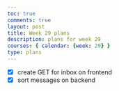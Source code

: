 ```yaml
---
toc: true
comments: true
layout: post
title: Week 29 plans
description: plans for week 29
courses: { calendar: {week: 29} }
type: plans
---
```


- [x] create GET for inbox on frontend
- [x] sort messages on backend